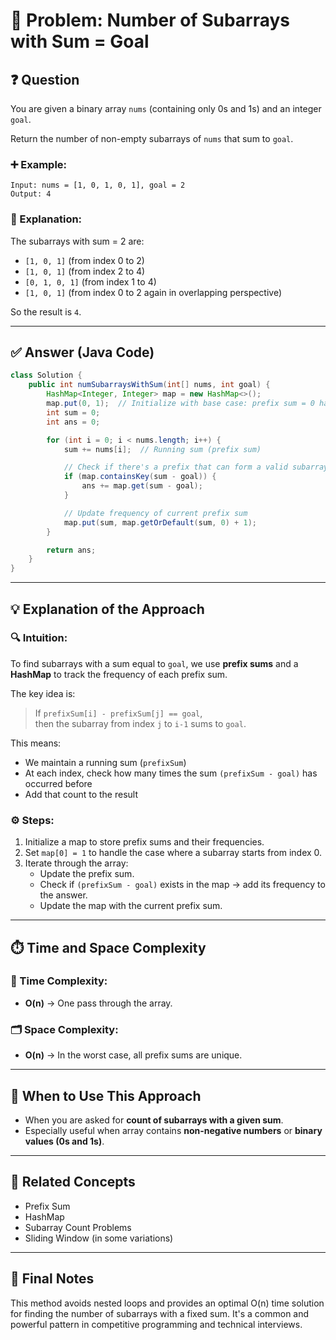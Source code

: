 
# 📌 Problem: Number of Subarrays with Sum = Goal

## ❓ Question

You are given a binary array `nums` (containing only 0s and 1s) and an integer `goal`.

Return the number of non-empty subarrays of `nums` that sum to `goal`.

### ➕ Example:
```
Input: nums = [1, 0, 1, 0, 1], goal = 2  
Output: 4
```

### 📂 Explanation:

The subarrays with sum = 2 are:
- `[1, 0, 1]` (from index 0 to 2)
- `[1, 0, 1]` (from index 2 to 4)
- `[0, 1, 0, 1]` (from index 1 to 4)
- `[1, 0, 1]` (from index 0 to 2 again in overlapping perspective)

So the result is `4`.

---

## ✅ Answer (Java Code)

```java
class Solution {
    public int numSubarraysWithSum(int[] nums, int goal) {
        HashMap<Integer, Integer> map = new HashMap<>();
        map.put(0, 1);  // Initialize with base case: prefix sum = 0 has 1 frequency
        int sum = 0;
        int ans = 0;

        for (int i = 0; i < nums.length; i++) {
            sum += nums[i];  // Running sum (prefix sum)

            // Check if there's a prefix that can form a valid subarray ending here
            if (map.containsKey(sum - goal)) {
                ans += map.get(sum - goal);
            }

            // Update frequency of current prefix sum
            map.put(sum, map.getOrDefault(sum, 0) + 1);
        }

        return ans;
    }
}
```

---

## 💡 Explanation of the Approach

### 🔍 Intuition:

To find subarrays with a sum equal to `goal`, we use **prefix sums** and a **HashMap** to track the frequency of each prefix sum.

The key idea is:
> If `prefixSum[i] - prefixSum[j] == goal`,  
> then the subarray from index `j` to `i-1` sums to `goal`.

This means:
- We maintain a running sum (`prefixSum`)
- At each index, check how many times the sum `(prefixSum - goal)` has occurred before
- Add that count to the result

### ⚙️ Steps:
1. Initialize a map to store prefix sums and their frequencies.
2. Set `map[0] = 1` to handle the case where a subarray starts from index 0.
3. Iterate through the array:
   - Update the prefix sum.
   - Check if `(prefixSum - goal)` exists in the map → add its frequency to the answer.
   - Update the map with the current prefix sum.

---

## ⏱️ Time and Space Complexity

### 🧮 Time Complexity:  
- **O(n)** → One pass through the array.

### 🗂️ Space Complexity:  
- **O(n)** → In the worst case, all prefix sums are unique.

---

## 🧠 When to Use This Approach

- When you are asked for **count of subarrays with a given sum**.
- Especially useful when array contains **non-negative numbers** or **binary values (0s and 1s)**.

---

## 🔗 Related Concepts

- Prefix Sum
- HashMap
- Subarray Count Problems
- Sliding Window (in some variations)

---

## 🏁 Final Notes

This method avoids nested loops and provides an optimal O(n) time solution for finding the number of subarrays with a fixed sum. It's a common and powerful pattern in competitive programming and technical interviews.
